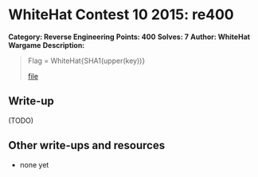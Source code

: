 # WhiteHat Contest 10 2015: re400

**Category: Reverse Engineering**
**Points: 400**
**Solves: 7**
**Author: WhiteHat Wargame**
**Description:**

> Flag = WhiteHat{SHA1(upper(key))}
>
> [file](re400_524c6f057478be2bdef39998e3b334c4.zip)

## Write-up

(TODO)

## Other write-ups and resources

* none yet
